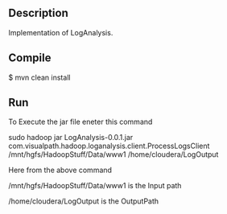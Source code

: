 Description
-----------

Implementation of LogAnalysis. 


Compile
-------

$ mvn clean install

Run
---
To Execute the jar file eneter this command

sudo hadoop jar LogAnalysis-0.0.1.jar com.visualpath.hadoop.loganalysis.client.ProcessLogsClient /mnt/hgfs/HadoopStuff/Data/www1 /home/cloudera/LogOutput

Here from the above command 

/mnt/hgfs/HadoopStuff/Data/www1 is the Input path

/home/cloudera/LogOutput is the OutputPath
